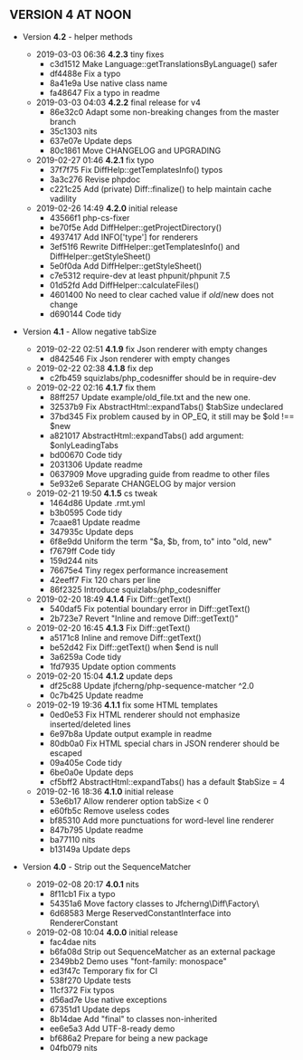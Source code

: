 
## VERSION 4  AT NOON

 * Version **4.2** - helper methods
   * 2019-03-03 06:36  **4.2.3**  tiny fixes
      * c3d1512 Make Language::getTranslationsByLanguage() safer
      * df4488e Fix a typo
      * 8a41e9a Use native class name
      * fa48647 Fix a typo in readme
   * 2019-03-03 04:03  **4.2.2**  final release for v4
      * 86e32c0 Adapt some non-breaking changes from the master branch
      * 35c1303 nits
      * 637e07e Update deps
      * 80c1861 Move CHANGELOG and UPGRADING
   * 2019-02-27 01:46  **4.2.1**  fix typo
      * 37f7f75 Fix DiffHelp::getTemplatesInfo() typos
      * 3a3c276 Revise phpdoc
      * c221c25 Add (private) Diff::finalize() to help maintain cache vadility
   * 2019-02-26 14:49  **4.2.0**  initial release
      * 43566f1 php-cs-fixer
      * be70f5e Add DiffHelper::getProjectDirectory()
      * 4937417 Add INFO['type'] for renderers
      * 3ef51f6 Rewrite DiffHelper::getTemplatesInfo() and DiffHelper::getStyleSheet()
      * 5e0f0da Add DiffHelper::getStyleSheet()
      * c7e5312 require-dev at least phpunit/phpunit 7.5
      * 01d52fd Add DiffHelper::calculateFiles()
      * 4601400 No need to clear cached value if $old/$new does not change
      * d690144 Code tidy

 * Version **4.1** - Allow negative tabSize
   * 2019-02-22 02:51  **4.1.9**  fix Json renderer with empty changes
      * d842546 Fix Json renderer with empty changes
   * 2019-02-22 02:38  **4.1.8**  fix dep
      * c2fb459 squizlabs/php_codesniffer should be in require-dev
   * 2019-02-22 02:16  **4.1.7**  fix them
      * 88ff257 Update example/old_file.txt and the new one.
      * 32537b9 Fix AbstractHtml::expandTabs() $tabSize undeclared
      * 37bd345 Fix problem caused by in OP_EQ, it still may be $old !== $new
      * a821017 AbstractHtml::expandTabs() add argument: $onlyLeadingTabs
      * bd00670 Code tidy
      * 2031306 Update readme
      * 0637909 Move upgrading guide from readme to other files
      * 5e932e6 Separate CHANGELOG by major version
   * 2019-02-21 19:50  **4.1.5**  cs tweak
      * 1464d86 Update .rmt.yml
      * b3b0595 Code tidy
      * 7caae81 Update readme
      * 347935c Update deps
      * 6f8e9dd Uniform the term "$a, $b, from, to" into "old, new"
      * f7679ff Code tidy
      * 159d244 nits
      * 76675e4 Tiny regex performance increasement
      * 42eeff7 Fix 120 chars per line
      * 86f2325 Introduce squizlabs/php_codesniffer
   * 2019-02-20 18:49  **4.1.4**  Fix Diff::getText()
      * 540daf5 Fix potential boundary error in Diff::getText()
      * 2b723e7 Revert "Inline and remove Diff::getText()"
   * 2019-02-20 16:45  **4.1.3**  Fix Diff::getText()
      * a5171c8 Inline and remove Diff::getText()
      * be52d42 Fix Diff::getText() when $end is null
      * 3a6259a Code tidy
      * 1fd7935 Update option comments
   * 2019-02-20 15:04  **4.1.2**  update deps
      * df25c88 Update jfcherng/php-sequence-matcher ^2.0
      * 0c7b425 Update readme
   * 2019-02-19 19:36  **4.1.1**  fix some HTML templates
      * 0ed0e53 Fix HTML renderer should not emphasize inserted/deleted lines
      * 6e97b8a Update output example in readme
      * 80db0a0 Fix HTML special chars in JSON renderer should be escaped
      * 09a405e Code tidy
      * 6be0a0e Update deps
      * cf5bff2 AbstractHtml::expandTabs() has a default $tabSize = 4
   * 2019-02-16 18:36  **4.1.0**  initial release
      * 53e6b17 Allow renderer option tabSize < 0
      * e60fb5c Remove useless codes
      * bf85310 Add more punctuations for word-level line renderer
      * 847b795 Update readme
      * ba77110 nits
      * b13149a Update deps

 * Version **4.0** - Strip out the SequenceMatcher
   * 2019-02-08 20:17  **4.0.1**  nits
      * 8f11cb1 Fix a typo
      * 54351a6 Move factory classes to Jfcherng\Diff\Factory\
      * 6d68583 Merge ReservedConstantInterface into RendererConstant
   * 2019-02-08 10:04  **4.0.0**  initial release
      * fac4dae nits
      * b6fa08d Strip out SequenceMatcher as an external package
      * 2349bb2 Demo uses "font-family: monospace"
      * ed3f47c Temporary fix for CI
      * 538f270 Update tests
      * 11cf372 Fix typos
      * d56ad7e Use native exceptions
      * 67351d1 Update deps
      * 8b14dae Add "final" to classes non-inherited
      * ee6e5a3 Add UTF-8-ready demo
      * bf686a2 Prepare for being a new package
      * 04fb079 nits